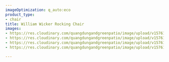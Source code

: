 ```yaml
---
imageOptimization: q_auto:eco
product_type:
- chair
title: William Wicker Rocking Chair
images:
- https://res.cloudinary.com/quangdungandgreenpatio/image/upload/v1576133596/posts/DSC07843_eh7ban.png
- https://res.cloudinary.com/quangdungandgreenpatio/image/upload/v1576133596/posts/DSC07840_fkgace.png
- https://res.cloudinary.com/quangdungandgreenpatio/image/upload/v1576133596/posts/DSC07833_2_gmauqk.png
- https://res.cloudinary.com/quangdungandgreenpatio/image/upload/v1576133596/posts/DSC07833_1_f2df2q.png

---
```

